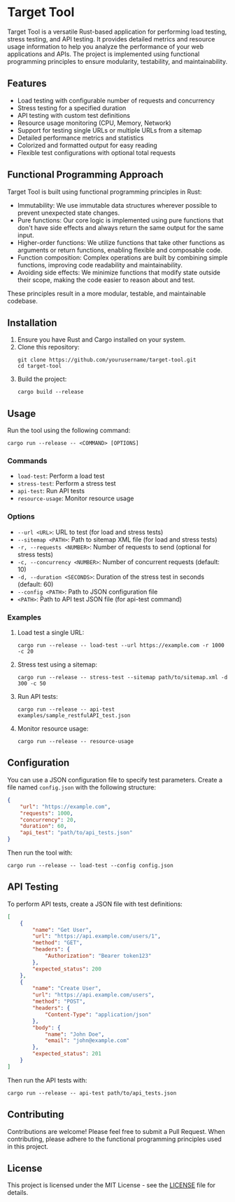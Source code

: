# Target Tool

Target Tool is a versatile Rust-based application for performing load testing, stress testing, and API testing. It provides detailed metrics and resource usage information to help you analyze the performance of your web applications and APIs. The project is implemented using functional programming principles to ensure modularity, testability, and maintainability.

## Features

-   Load testing with configurable number of requests and concurrency
-   Stress testing for a specified duration
-   API testing with custom test definitions
-   Resource usage monitoring (CPU, Memory, Network)
-   Support for testing single URLs or multiple URLs from a sitemap
-   Detailed performance metrics and statistics
-   Colorized and formatted output for easy reading
-   Flexible test configurations with optional total requests

## Functional Programming Approach

Target Tool is built using functional programming principles in Rust:

-   Immutability: We use immutable data structures wherever possible to prevent unexpected state changes.
-   Pure functions: Our core logic is implemented using pure functions that don't have side effects and always return the same output for the same input.
-   Higher-order functions: We utilize functions that take other functions as arguments or return functions, enabling flexible and composable code.
-   Function composition: Complex operations are built by combining simple functions, improving code readability and maintainability.
-   Avoiding side effects: We minimize functions that modify state outside their scope, making the code easier to reason about and test.

These principles result in a more modular, testable, and maintainable codebase.

## Installation

1. Ensure you have Rust and Cargo installed on your system.
2. Clone this repository:
    ```
    git clone https://github.com/yourusername/target-tool.git
    cd target-tool
    ```
3. Build the project:
    ```
    cargo build --release
    ```

## Usage

Run the tool using the following command:

```
cargo run --release -- <COMMAND> [OPTIONS]
```

### Commands

-   `load-test`: Perform a load test
-   `stress-test`: Perform a stress test
-   `api-test`: Run API tests
-   `resource-usage`: Monitor resource usage

### Options

-   `--url <URL>`: URL to test (for load and stress tests)
-   `--sitemap <PATH>`: Path to sitemap XML file (for load and stress tests)
-   `-r, --requests <NUMBER>`: Number of requests to send (optional for stress tests)
-   `-c, --concurrency <NUMBER>`: Number of concurrent requests (default: 10)
-   `-d, --duration <SECONDS>`: Duration of the stress test in seconds (default: 60)
-   `--config <PATH>`: Path to JSON configuration file
-   `<PATH>`: Path to API test JSON file (for api-test command)

### Examples

1. Load test a single URL:

    ```
    cargo run --release -- load-test --url https://example.com -r 1000 -c 20
    ```

2. Stress test using a sitemap:

    ```
    cargo run --release -- stress-test --sitemap path/to/sitemap.xml -d 300 -c 50
    ```

3. Run API tests:

    ```
    cargo run --release -- api-test examples/sample_restfulAPI_test.json
    ```

4. Monitor resource usage:
    ```
    cargo run --release -- resource-usage
    ```

## Configuration

You can use a JSON configuration file to specify test parameters. Create a file named `config.json` with the following structure:

```json
{
    "url": "https://example.com",
    "requests": 1000,
    "concurrency": 20,
    "duration": 60,
    "api_test": "path/to/api_tests.json"
}
```

Then run the tool with:

```
cargo run --release -- load-test --config config.json
```

## API Testing

To perform API tests, create a JSON file with test definitions:

```json
[
    {
        "name": "Get User",
        "url": "https://api.example.com/users/1",
        "method": "GET",
        "headers": {
            "Authorization": "Bearer token123"
        },
        "expected_status": 200
    },
    {
        "name": "Create User",
        "url": "https://api.example.com/users",
        "method": "POST",
        "headers": {
            "Content-Type": "application/json"
        },
        "body": {
            "name": "John Doe",
            "email": "john@example.com"
        },
        "expected_status": 201
    }
]
```

Then run the API tests with:

```
cargo run --release -- api-test path/to/api_tests.json
```

## Contributing

Contributions are welcome! Please feel free to submit a Pull Request. When contributing, please adhere to the functional programming principles used in this project.

## License

This project is licensed under the MIT License - see the [LICENSE](LICENSE) file for details.
